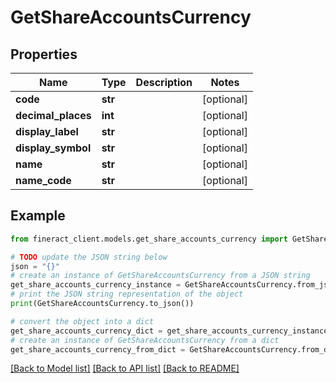 # GetShareAccountsCurrency


## Properties

Name | Type | Description | Notes
------------ | ------------- | ------------- | -------------
**code** | **str** |  | [optional] 
**decimal_places** | **int** |  | [optional] 
**display_label** | **str** |  | [optional] 
**display_symbol** | **str** |  | [optional] 
**name** | **str** |  | [optional] 
**name_code** | **str** |  | [optional] 

## Example

```python
from fineract_client.models.get_share_accounts_currency import GetShareAccountsCurrency

# TODO update the JSON string below
json = "{}"
# create an instance of GetShareAccountsCurrency from a JSON string
get_share_accounts_currency_instance = GetShareAccountsCurrency.from_json(json)
# print the JSON string representation of the object
print(GetShareAccountsCurrency.to_json())

# convert the object into a dict
get_share_accounts_currency_dict = get_share_accounts_currency_instance.to_dict()
# create an instance of GetShareAccountsCurrency from a dict
get_share_accounts_currency_from_dict = GetShareAccountsCurrency.from_dict(get_share_accounts_currency_dict)
```
[[Back to Model list]](../README.md#documentation-for-models) [[Back to API list]](../README.md#documentation-for-api-endpoints) [[Back to README]](../README.md)


